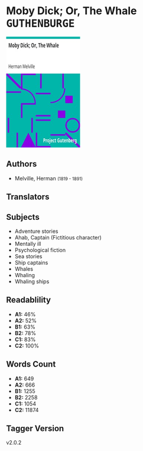 # Moby Dick; Or, The Whale <kbd>GUTHENBURGE</kbd>

![](./cover.medium.jpg "")

## Authors


 - Melville, Herman <small>(1819 - 1891)</small>

## Translators



## Subjects


 - Adventure stories
 - Ahab, Captain (Fictitious character)
 - Mentally ill
 - Psychological fiction
 - Sea stories
 - Ship captains
 - Whales
 - Whaling
 - Whaling ships

## Readablility


 - **A1:** 46%
 - **A2:** 52%
 - **B1:** 63%
 - **B2:** 78%
 - **C1:** 83%
 - **C2:** 100%

## Words Count


 - **A1:** 649
 - **A2:** 666
 - **B1:** 1255
 - **B2:** 2258
 - **C1:** 1054
 - **C2:** 11874

## Tagger Version


v2.0.2
